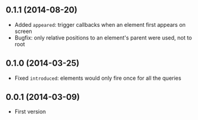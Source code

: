 ## 0.1.1 (2014-08-20)

* Added `appeared`: trigger callbacks when an element first appears on screen
* Bugfix: only relative positions to an element's parent were used, not to root

## 0.1.0 (2014-03-25)

* Fixed `introduced`: elements would only fire once for all the queries

## 0.0.1 (2014-03-09)

* First version